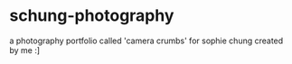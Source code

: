 # schung-photography

a photography portfolio called 'camera crumbs' for sophie chung created by me :]
